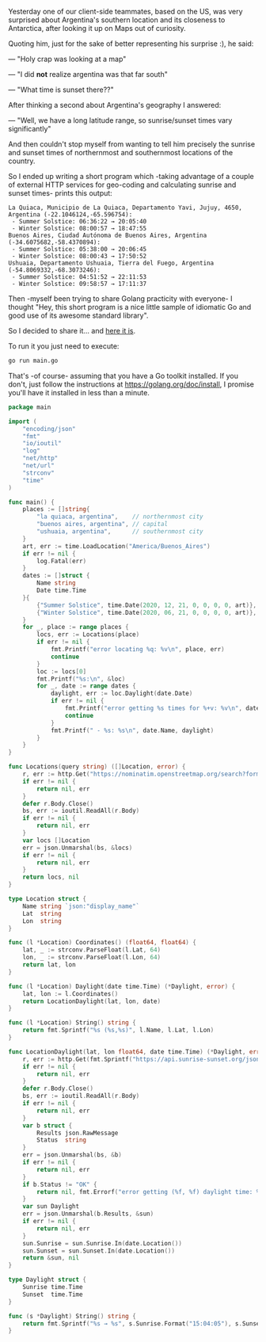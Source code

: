 Yesterday one of our client-side teammates, based on the US, was very surprised about Argentina's southern location
and its closeness to Antarctica, after looking it up on Maps out of curiosity.

Quoting him, just for the sake of better representing his surprise :), he said:

— "Holy crap was looking at a map"

— "I did **not** realize argentina was that far south"

— "What time is sunset there??"

After thinking a second about Argentina's geography I answered:

— "Well, we have a long latitude range, so sunrise/sunset times vary significantly"

And then couldn't stop myself from wanting to tell him precisely the sunrise and sunset times of northernmost and
southernmost locations of the country.

So I ended up writing a short program which -taking advantage of a couple of external HTTP services for geo-coding and
calculating sunrise and sunset times- prints this output:

```
La Quiaca, Municipio de La Quiaca, Departamento Yavi, Jujuy, 4650, Argentina (-22.1046124,-65.596754):
 - Summer Solstice: 06:36:22 → 20:05:40
 - Winter Solstice: 08:00:57 → 18:47:55
Buenos Aires, Ciudad Autónoma de Buenos Aires, Argentina (-34.6075682,-58.4370894):
 - Summer Solstice: 05:38:00 → 20:06:45
 - Winter Solstice: 08:00:43 → 17:50:52
Ushuaia, Departamento Ushuaia, Tierra del Fuego, Argentina (-54.8069332,-68.3073246):
 - Summer Solstice: 04:51:52 → 22:11:53
 - Winter Solstice: 09:58:57 → 17:11:37
```

Then -myself been trying to share Golang practicity with everyone- I thought "Hey, this short program is a nice
little sample of idiomatic Go and good use of its awesome standard library".

So I decided to share it... and [here it is](argentine-dayloight/main.go).

To run it you just need to execute:

```sh
go run main.go
```

That's -of course- assuming that you have a Go toolkit installed.
If you don't, just follow the instructions at https://golang.org/doc/install, I promise you'll have it installed in
less than a minute.

```go
package main

import (
	"encoding/json"
	"fmt"
	"io/ioutil"
	"log"
	"net/http"
	"net/url"
	"strconv"
	"time"
)

func main() {
	places := []string{
		"la quiaca, argentina",    // northernmost city
		"buenos aires, argentina", // capital
		"ushuaia, argentina",      // southernmost city
	}
	art, err := time.LoadLocation("America/Buenos_Aires")
	if err != nil {
		log.Fatal(err)
	}
	dates := []struct {
		Name string
		Date time.Time
	}{
		{"Summer Solstice", time.Date(2020, 12, 21, 0, 0, 0, 0, art)},
		{"Winter Solstice", time.Date(2020, 06, 21, 0, 0, 0, 0, art)},
	}
	for _, place := range places {
		locs, err := Locations(place)
		if err != nil {
			fmt.Printf("error locating %q: %v\n", place, err)
			continue
		}
		loc := locs[0]
		fmt.Printf("%s:\n", &loc)
		for _, date := range dates {
			daylight, err := loc.Daylight(date.Date)
			if err != nil {
				fmt.Printf("error getting %s times for %+v: %v\n", date.Name, loc, err)
				continue
			}
			fmt.Printf(" - %s: %s\n", date.Name, daylight)
		}
	}
}

func Locations(query string) ([]Location, error) {
	r, err := http.Get("https://nominatim.openstreetmap.org/search?format=json&q=" + url.QueryEscape(query))
	if err != nil {
		return nil, err
	}
	defer r.Body.Close()
	bs, err := ioutil.ReadAll(r.Body)
	if err != nil {
		return nil, err
	}
	var locs []Location
	err = json.Unmarshal(bs, &locs)
	if err != nil {
		return nil, err
	}
	return locs, nil
}

type Location struct {
	Name string `json:"display_name"`
	Lat  string
	Lon  string
}

func (l *Location) Coordinates() (float64, float64) {
	lat, _ := strconv.ParseFloat(l.Lat, 64)
	lon, _ := strconv.ParseFloat(l.Lon, 64)
	return lat, lon
}

func (l *Location) Daylight(date time.Time) (*Daylight, error) {
	lat, lon := l.Coordinates()
	return LocationDaylight(lat, lon, date)
}

func (l *Location) String() string {
	return fmt.Sprintf("%s (%s,%s)", l.Name, l.Lat, l.Lon)
}

func LocationDaylight(lat, lon float64, date time.Time) (*Daylight, error) {
	r, err := http.Get(fmt.Sprintf("https://api.sunrise-sunset.org/json?formatted=0&lat=%f&lng=%f&date=%s", lat, lon, date.Format("2006-01-02")))
	if err != nil {
		return nil, err
	}
	defer r.Body.Close()
	bs, err := ioutil.ReadAll(r.Body)
	if err != nil {
		return nil, err
	}
	var b struct {
		Results json.RawMessage
		Status  string
	}
	err = json.Unmarshal(bs, &b)
	if err != nil {
		return nil, err
	}
	if b.Status != "OK" {
		return nil, fmt.Errorf("error getting (%f, %f) daylight time: %s", lat, lon, b.Status)
	}
	var sun Daylight
	err = json.Unmarshal(b.Results, &sun)
	if err != nil {
		return nil, err
	}
	sun.Sunrise = sun.Sunrise.In(date.Location())
	sun.Sunset = sun.Sunset.In(date.Location())
	return &sun, nil
}

type Daylight struct {
	Sunrise time.Time
	Sunset  time.Time
}

func (s *Daylight) String() string {
	return fmt.Sprintf("%s → %s", s.Sunrise.Format("15:04:05"), s.Sunset.Format("15:04:05"))
}
```
